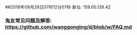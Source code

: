 ##2018年09月28日07时12分07秒 新址: 159.65.139.42
### 兔友常见问题及解答: https://github.com/wanggonging/d/blob/w/FAQ.md
